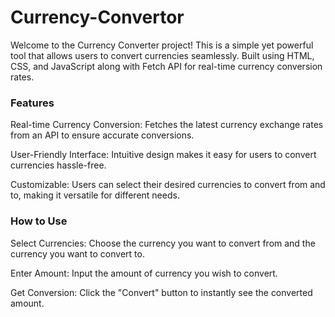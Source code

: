 # Currency-Convertor
Welcome to the Currency Converter project! This is a simple yet powerful tool that allows users to convert currencies seamlessly. Built using HTML, CSS, and JavaScript along with Fetch API for real-time currency conversion rates. 

<h3>Features</h3> 
Real-time Currency Conversion: Fetches the latest currency exchange rates from an API to ensure accurate conversions.

User-Friendly Interface: Intuitive design makes it easy for users to convert currencies hassle-free.

Customizable: Users can select their desired currencies to convert from and to, making it versatile for different needs.


<h3>How to Use</h3>
Select Currencies: Choose the currency you want to convert from and the currency you want to convert to.

Enter Amount: Input the amount of currency you wish to convert.

Get Conversion: Click the "Convert" button to instantly see the converted amount.



